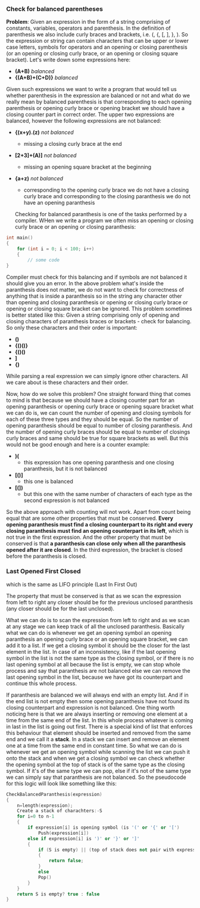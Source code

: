 ### Check for balanced parentheses

**Problem**: Given an expression in the form of a string comprising of constants, variables, operators and parenthesis. In the definition of parenthesis we also include curly braces and brackets, i.e. (, {, [, ], }, ). So the expression or string can contain characters that can be upper or lower case letters, symbols for operators and an opening or closing parenthesis (or an opening or closing curly brace, or an opening or closing square bracket). Let's write down some expressions here:

- **(A+B)**         *balanced*
- **{(A+B)+(C+D)}** *balanced*

Given such expressions we want to write a program that would tell us whether parenthesis in the expression are balanced or not and what do we really mean by balanced parenthesis is that corresponding to each opening parenthesis or opening curly brace or opening bracket we should have a closing counter part in correct order. The upper two expressions are balanced, however the following expressions are not balanced:
- **{(x+y).(z)** *not balanced*
  - missing a closing curly brace at the end
- **[2+3]+(A)]** *not balanced*
  - missing an opening square bracket at the beginning
- **{a+z)** *not balanced*
  - corresponding to the opening curly brace we do not have a closing curly brace and corresponding to the closing paranthesis we do not have an opening paranthesis
  
  Checking for balanced paranthesis is one of the tasks performed by a compiler. WHen we write a program we often miss an opening or closing curly brace or an opening or closing paranthesis:
```cpp
int main()
{
	for (int i = 0; i < 100; i++)
	{
		// some code	
}
```
Compiler must check for this balancing and if symbols are not balanced it should give you an error. In the above problem what's inside the paranthesis does not matter, we do not want to check for correctness of anything that is inside a paranthesis so in the string any character other than opening and closing paranthesis or opening or closing curly brace or opening or closing square bracket can be ignored. This problem sometimes is better stated like this: Given a string comprising only of opening and closing characters of paranthesis braces or brackets - check for balancing. So only these characters and their order is important:
- **()**
- **{()()}**
- **{()()**
- **[]()]**
- **{)**

While parsing a real expression we can simply ignore other characters. All we care about is these characters and their order.

Now, how do we solve this problem? One straight forward thing that comes to mind is that because we should have a closing counter part for an opening paranthesis or opening curly brace or opening square bracket what we can do is, we can count the number of opening and closing symbols for each of these three types and they should be equal. So the number of opening paranthesis should be equal to number of closing paranthesis. And the number of opening curly braces should be equal to number of closings curly braces and same should be true for square brackets as well. But this would not be good enough and here is a counter example:
- **)(**
  - this expression has one opening paranthesis and one closing paranthesis, but it is not balanced
- **[()]**
  - this one is balanced
- **[(])**
  - but this one with the same number of characters of each type as the second expression is not balanced

So the above approach with counting will not work. Apart from count being equal that are some other properties that must be conserved. **Every opening paranthesis must find a closing counterpart to its right and every closing paranthesis must find an opening counterpart in its left**, which is not true in the first expression. And the other property that must be conserved is that **a paranthesis can close only when all the paranthesis opened after it are closed**. In the third expression, the bracket is closed before the paranthesis is closed. 

### Last Opened First Closed

which is the same as LIFO principle (Last In First Out)

The property that must be conserved is that as we scan the expression from left to right any closer should be for the previous unclosed paranthesis (any closer should be for the last unclosed).

What we can do is to scan the expression from left to right and as we scan at any stage we can keep track of all the unclosed paranthesis. Basically what we can do is whenever we get an opening symbol an opening paranthesis an opening curly brace or an opening square bracket, we can add it to a list. If we get a closing symbol it should be the closer for the last element in the list. In case of an inconsistency, like if the last opening symbol in the list is not the same type as the closing symbol, or if there is no last opening symbol at all because the list is empty, we can stop whole process and say that paranthesis are not balanced else we can remove the last opening symbol in the list, because we have got its counterpart and continue this whole process.

If paranthesis are balanced we will always end with an empty list. And if in the end list is not empty then some opening paranthesis have not found its closing counterpart and expression is not balanced. One thing worth noticing here is that we are always inserting or removing one element at a time from the same end of the list. In this whole process whatever is coming in last in the list is going out first. There is a special kind of list that enforces this behaviour that element should be inserted and removed from the same end and we call it a **stack**. In a stack we can insert and remove an element one at a time from the same end in constant time. So what we can do is whenever we get an opening symbol while scanning the list we can push it onto the stack and when we get a closing symbol we can check whether the opening symbol at the top of stack is of the same type as the closing symbol. If it's of the same type we can pop, else if it's not of the same type we can simply say that paranthesis are not balanced. So the pseudocode for this logic will look like something like this:

```cpp
CheckBalancedParanthesis(expression)
{
	n=length(expression);
	Create a stack of charachters:-S
	for i=0 to n-1
	{
		if expression[i] is opening symbol (is '(' or '{' or '[')
			Push(expression[i])
		else if expression[i] is ')' or '}' or ']'
		{
			if (S is empty) || (top of stack does not pair with expression[i])
			{
				return false;
			}
			else
			Pop()
		}
	}
	return S is empty? true : false
}
```
